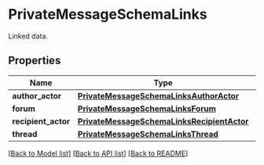 # PrivateMessageSchemaLinks

Linked data.

## Properties
Name | Type | Description | Notes
------------ | ------------- | ------------- | -------------
**author_actor** | [**PrivateMessageSchemaLinksAuthorActor**](PrivateMessageSchemaLinksAuthorActor.md) |  | 
**forum** | [**PrivateMessageSchemaLinksForum**](PrivateMessageSchemaLinksForum.md) |  | 
**recipient_actor** | [**PrivateMessageSchemaLinksRecipientActor**](PrivateMessageSchemaLinksRecipientActor.md) |  | [optional] 
**thread** | [**PrivateMessageSchemaLinksThread**](PrivateMessageSchemaLinksThread.md) |  | 

[[Back to Model list]](../README.md#documentation-for-models) [[Back to API list]](../README.md#documentation-for-api-endpoints) [[Back to README]](../README.md)


